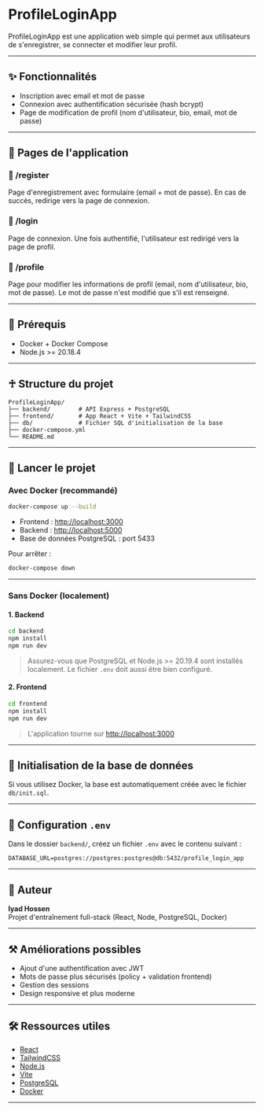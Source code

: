 # ProfileLoginApp

ProfileLoginApp est une application web simple qui permet aux utilisateurs de s'enregistrer, se connecter et modifier leur profil.

---

## ✨ Fonctionnalités

- Inscription avec email et mot de passe
- Connexion avec authentification sécurisée (hash bcrypt)
- Page de modification de profil (nom d'utilisateur, bio, email, mot de passe)

---

## 📁 Pages de l'application

### 🔑 /register

Page d'enregistrement avec formulaire (email + mot de passe). En cas de succès, redirige vers la page de connexion.

### 🔐 /login

Page de connexion. Une fois authentifié, l'utilisateur est redirigé vers la page de profil.

### 👤 /profile

Page pour modifier les informations de profil (email, nom d'utilisateur, bio, mot de passe). Le mot de passe n'est modifié que s'il est renseigné.

---

## 📅 Prérequis

- Docker + Docker Compose
- Node.js >= 20.18.4

---

## ♰ Structure du projet

```
ProfileLoginApp/
├── backend/        # API Express + PostgreSQL
├── frontend/       # App React + Vite + TailwindCSS
├── db/             # Fichier SQL d'initialisation de la base
├── docker-compose.yml
└── README.md
```

---

## 🚀 Lancer le projet

### Avec Docker (recommandé)

```bash
docker-compose up --build
```

- Frontend : [http://localhost:3000](http://localhost:3000)
- Backend  : [http://localhost:5000](http://localhost:5000)
- Base de données PostgreSQL : port 5433

Pour arrêter :

```bash
docker-compose down
```

---

### Sans Docker (localement)

#### 1. Backend

```bash
cd backend
npm install
npm run dev
```

> Assurez-vous que PostgreSQL et Node.js >= 20.19.4 sont installés localement. Le fichier `.env` doit aussi être bien configuré.

#### 2. Frontend

```bash
cd frontend
npm install
npm run dev
```

> L'application tourne sur [http://localhost:3000](http://localhost:3000)

---

## 📝 Initialisation de la base de données

Si vous utilisez Docker, la base est automatiquement créée avec le fichier `db/init.sql`.

---

## 🔐 Configuration `.env`

Dans le dossier `backend/`, créez un fichier `.env` avec le contenu suivant :

```env
DATABASE_URL=postgres://postgres:postgres@db:5432/profile_login_app
```

---

## 💼 Auteur

**Iyad Hossen**\
Projet d'entraînement full-stack (React, Node, PostgreSQL, Docker)

---

## ⚒️ Améliorations possibles

- Ajout d'une authentification avec JWT
- Mots de passe plus sécurisés (policy + validation frontend)
- Gestion des sessions
- Design responsive et plus moderne

---

## 🛠️ Ressources utiles

- [React](https://reactjs.org)
- [TailwindCSS](https://tailwindcss.com)
- [Node.js](https://nodejs.org)
- [Vite](https://vitejs.dev)
- [PostgreSQL](https://www.postgresql.org)
- [Docker](https://www.docker.com/)

---
